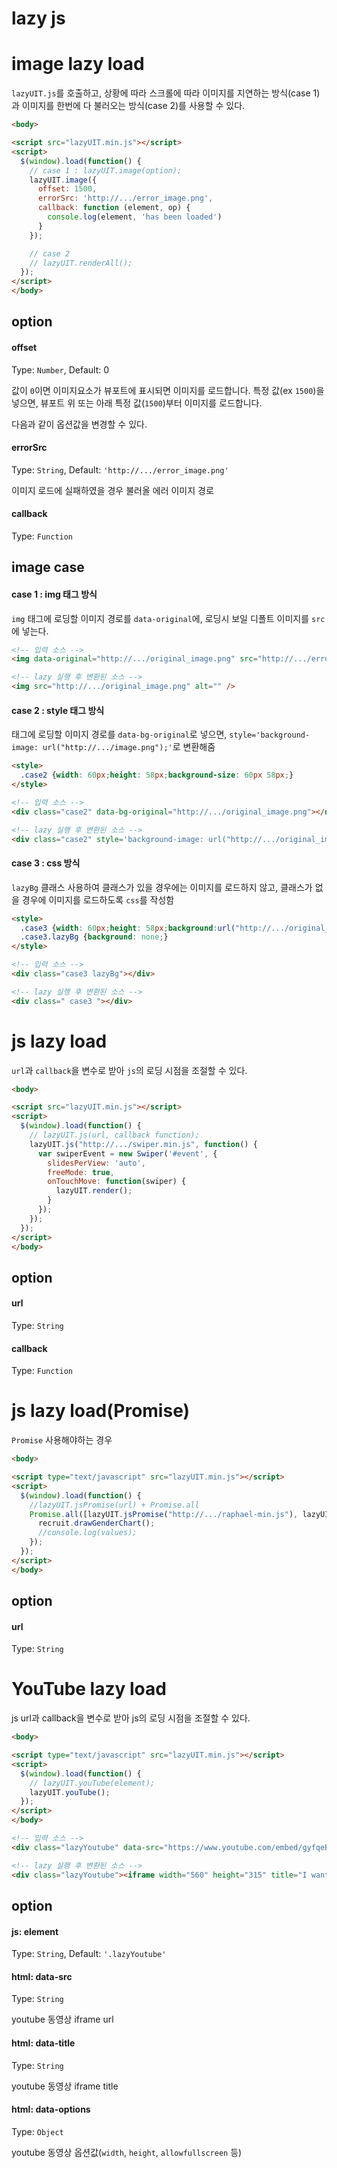 lazy js
======================

# image lazy load

`lazyUIT.js`를 호출하고, 상황에 따라 스크롤에 따라 이미지를 지연하는 방식(case 1)과 이미지를 한번에 다 불러오는 방식(case 2)를 사용할 수 있다.

```html
<body>

<script src="lazyUIT.min.js"></script>
<script>
  $(window).load(function() {
    // case 1 : lazyUIT.image(option);
    lazyUIT.image({
      offset: 1500,
      errorSrc: 'http://.../error_image.png',
      callback: function (element, op) {
        console.log(element, 'has been loaded')
      }
    });

    // case 2
    // lazyUIT.renderAll();
  });
</script>
</body>
```

## option

#### offset
Type: `Number`, Default: 0

값이 `0`이면 이미지요소가 뷰포트에 표시되면 이미지를 로드합니다. 특정 값(ex `1500`)을 넣으면, 뷰포트 위 또는 아래 특정 값(`1500`)부터 이미지를 로드합니다.

다음과 같이 옵션값을 변경할 수 있다.

#### errorSrc

Type: `String`, Default: `'http://.../error_image.png'`

이미지 로드에 실패하였을 경우 불러올 에러 이미지 경로

#### callback

Type: `Function`

## image case

#### case 1 : img 태그 방식

`img` 태그에 로딩할 이미지 경로를 `data-original`에, 로딩시 보일 디폴트 이미지를 `src`에 넣는다.

```html
<!-- 입력 소스 -->
<img data-original="http://.../original_image.png" src="http://.../error_image.png" alt="" />

<!-- lazy 실행 후 변환된 소스 -->
<img src="http://.../original_image.png" alt="" />
```

#### case 2 : style 태그 방식

태그에 로딩할 이미지 경로를 `data-bg-original`로 넣으면, `style='background-image: url("http://.../image.png");'`로 변환해줌

```html
<style>
  .case2 {width: 60px;height: 58px;background-size: 60px 58px;}
</style>

<!-- 입력 소스 -->
<div class="case2" data-bg-original="http://.../original_image.png"></div>

<!-- lazy 실행 후 변환된 소스 -->
<div class="case2" style='background-image: url("http://.../original_image.png");'></div>
```

#### case 3 : css 방식

`lazyBg` 클래스 사용하여 클래스가 있을 경우에는 이미지를 로드하지 않고, 클래스가 없을 경우에 이미지를 로드하도록 `css`를 작성함

```html
<style>
  .case3 {width: 60px;height: 58px;background:url("http://.../original_image.png") 0 0 no-repeat;background-size: 60px 58px;}
  .case3.lazyBg {background: none;}
</style>

<!-- 입력 소스 -->
<div class="case3 lazyBg"></div>

<!-- lazy 실행 후 변환된 소스 -->
<div class=" case3 "></div>
```


# js lazy load

`url`과 `callback`을 변수로 받아 `js`의 로딩 시점을 조절할 수 있다.

```html
<body>

<script src="lazyUIT.min.js"></script>
<script>
  $(window).load(function() {
    // lazyUIT.js(url, callback function);
    lazyUIT.js("http://.../swiper.min.js", function() {
      var swiperEvent = new Swiper('#event', {
        slidesPerView: 'auto',
        freeMode: true,
        onTouchMove: function(swiper) {
          lazyUIT.render();
        }
      });
    });
  });
</script>
</body>
```

## option

#### url

Type: `String`

#### callback

Type: `Function`

# js lazy load(Promise)

`Promise` 사용해야하는 경우

```html
<body>

<script type="text/javascript" src="lazyUIT.min.js"></script>
<script>
  $(window).load(function() {
    //lazyUIT.jsPromise(url) + Promise.all
    Promise.all([lazyUIT.jsPromise("http://.../raphael-min.js"), lazyUIT.jsPromise("http://.../recruit.js")]).then(function (values) {
      recruit.drawGenderChart();
      //console.log(values);
    });
  });
</script>
</body>
```

## option

#### url

Type: `String`

# YouTube lazy load

js url과 callback을 변수로 받아 js의 로딩 시점을 조절할 수 있다.

```html
<body>

<script type="text/javascript" src="lazyUIT.min.js"></script>
<script>
  $(window).load(function() {
    // lazyUIT.youTube(element);
    lazyUIT.youTube();
  });
</script>
</body>
```

```html
<!-- 입력 소스 -->
<div class="lazyYoutube" data-src="https://www.youtube.com/embed/gyfqeBJeWxc" data-title="I want you to die" data-options='{"width":"560", "height":"315"}'></div>

<!-- lazy 실행 후 변환된 소스 -->
<div class="lazyYoutube"><iframe width="560" height="315" title="I want you to die" src="https://www.youtube.com/embed/gyfqeBJeWxc" frameborder="0" allowfullscreen></iframe></div>
```

## option

#### js: element

Type: `String`, Default: `'.lazyYoutube'`

#### html: data-src

Type: `String`

youtube 동영상 iframe url

#### html: data-title

Type: `String`

youtube 동영상 iframe title

#### html: data-options

Type: `Object`

youtube 동영상 옵션값(`width`, `height`, `allowfullscreen` 등)






